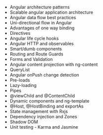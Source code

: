 * Angular architecture patterns
* Scalable angular application architecture
* Angular data flow best practices
* Uni-directional flow in Angular
* Advantages of one way binding
* Directives
* Angular life cycle hooks
* Angular HTTP and observables
* Smart/dumb components
* Routing and Route Guards
* Forms and Validation
* Angular content projection with ng-content
* QueryList
* Angular onPush change detection
* Pre-loads
* Lazy-loading
* Pipes
* @viewChild and @ContentChild
* Dynamic components and ng-template
* @Host, @HostBinding and exportAs
* State management with Rxjs
* Dependency injection and Zones
* Shadow DOM
* Unit testing - Karma and Jasmine
